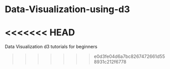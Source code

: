 # Data-Visualization-using-d3
<<<<<<< HEAD
=======
Data Visualization d3 tutorials for beginners
>>>>>>> e0d3fe04d6a7bc8267472661d558931c212f6778

